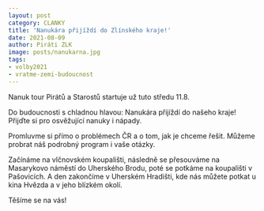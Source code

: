 ```yaml
---
layout: post
category: CLANKY
title: 'Nanukára přijíždí do Zlínského kraje!'
date: 2021-08-09
author: Piráti ZLK
image: posts/nanukarna.jpg
tags: 
- volby2021
- vratme-zemi-budoucnost
---
```


Nanuk tour Pirátů a Starostů startuje už tuto středu 11.8.

Do budoucnosti s chladnou hlavou: Nanukára přijíždí do našeho kraje! Přijďte si pro osvěžující nanuky i nápady.

Promluvme si přímo o problémech ČR a o tom, jak je chceme řešit. Můžeme probrat náš podrobný program i vaše otázky.

Začínáme na vlčnovském koupališti, následně se přesouváme na Masarykovo náměstí do Uherského Brodu, poté se potkáme na koupališti v Pašovicích. A den zakončíme v Uherském Hradišti, kde nás můžete potkat u kina Hvězda a v jeho blízkém okolí.

Těšíme se na vás!


